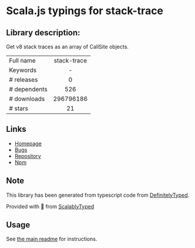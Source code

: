 
# Scala.js typings for stack-trace


## Library description:
Get v8 stack traces as an array of CallSite objects.

|                    |                 |
| ------------------ | :-------------: |
| Full name          | stack-trace |
| Keywords           | - |
| # releases         | 0 |
| # dependents       | 526 |
| # downloads        | 296796186 |
| # stars            | 21 |

## Links
- [Homepage](https://github.com/felixge/node-stack-trace)
- [Bugs](https://github.com/felixge/node-stack-trace/issues)
- [Repository](https://github.com/felixge/node-stack-trace)
- [Npm](https://www.npmjs.com/package/stack-trace)
    


## Note
This library has been generated from typescript code from [DefinitelyTyped](https://definitelytyped.org).

Provided with :purple_heart: from [ScalablyTyped](https://github.com/oyvindberg/ScalablyTyped)

## Usage
See [the main readme](../../readme.md) for instructions.


